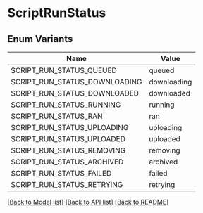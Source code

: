 # ScriptRunStatus

## Enum Variants

| Name | Value |
|---- | -----|
| SCRIPT_RUN_STATUS_QUEUED | queued |
| SCRIPT_RUN_STATUS_DOWNLOADING | downloading |
| SCRIPT_RUN_STATUS_DOWNLOADED | downloaded |
| SCRIPT_RUN_STATUS_RUNNING | running |
| SCRIPT_RUN_STATUS_RAN | ran |
| SCRIPT_RUN_STATUS_UPLOADING | uploading |
| SCRIPT_RUN_STATUS_UPLOADED | uploaded |
| SCRIPT_RUN_STATUS_REMOVING | removing |
| SCRIPT_RUN_STATUS_ARCHIVED | archived |
| SCRIPT_RUN_STATUS_FAILED | failed |
| SCRIPT_RUN_STATUS_RETRYING | retrying |


[[Back to Model list]](../README.md#documentation-for-models) [[Back to API list]](../README.md#documentation-for-api-endpoints) [[Back to README]](../README.md)


